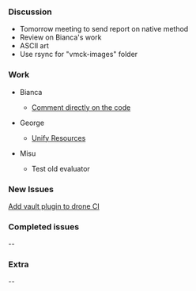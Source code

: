 ### Discussion ###
* Tomorrow meeting to send report on native method
* Review on Bianca's work
* ASCII art
* Use rsync for "vmck-images" folder

### Work ###
* Bianca
    * [Comment directly on the code](https://github.com/vmck/acs-interface/issues/165)

* George
    * [Unify Resources](https://github.com/vmck/acs-interface/issues/179)

* Misu
    * Test old evaluator

### New Issues ###
[Add vault plugin to drone CI](https://github.com/vmck/acs-deploy/issues/38)

### Completed issues ###
--

### Extra ###
--
